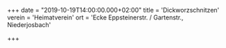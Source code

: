 +++
date = "2019-10-19T14:00:00.000+02:00"
title = 'Dickworzschnitzen'
verein = 'Heimatverein'
ort = 'Ecke Eppsteinerstr. / Gartenstr., Niederjosbach'

+++

      